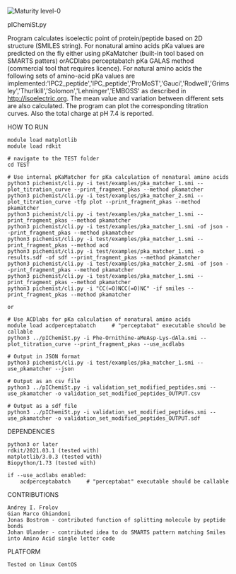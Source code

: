 ![Maturity level-0](https://img.shields.io/badge/Maturity%20Level-ML--0-red)

pIChemiSt.py

Program calculates isoelectic point of protein/peptide based on 2D structure (SMILES string). For nonatural amino acids pKa values are predicted on the fly either using pKaMatcher (built-in tool based on SMARTS patters) orACDlabs perceptabatch pKa GALAS method (commercial tool that requires licence). For natural amino acids the following sets of amino-acid pKa values are implemented:'IPC2_peptide','IPC_peptide','ProMoST','Gauci','Rodwell','Grimsley','Thurlkill','Solomon','Lehninger','EMBOSS' as described in http://isoelectric.org. The mean value and variation between different sets are also calculated. The program can plot the corresponding titration curves. Also the total charge at pH 7.4 is reported. 


HOW TO RUN

    module load matplotlib
    module load rdkit

    # navigate to the TEST folder
    cd TEST

    # Use internal pKaMatcher for pKa calculation of nonatural amino acids
    python3 pichemist/cli.py -i test/examples/pka_matcher_1.smi --plot_titration_curve --print_fragment_pkas --method pkamatcher
    python3 pichemist/cli.py -i test/examples/pka_matcher_2.smi --plot_titration_curve -tfp plot --print_fragment_pkas --method pkamatcher
    python3 pichemist/cli.py -i test/examples/pka_matcher_1.smi --print_fragment_pkas --method pkamatcher
    python3 pichemist/cli.py -i test/examples/pka_matcher_1.smi -of json --print_fragment_pkas --method pkamatcher
    python3 pichemist/cli.py -i test/examples/pka_matcher_1.smi --print_fragment_pkas --method acd
    python3 pichemist/cli.py -i test/examples/pka_matcher_1.smi -o results.sdf -of sdf --print_fragment_pkas --method pkamatcher
    python3 pichemist/cli.py -i test/examples/pka_matcher_2.smi -of json --print_fragment_pkas --method pkamatcher
    python3 pichemist/cli.py -i test/examples/pka_matcher_1.smi --print_fragment_pkas --method pkamatcher
    python3 pichemist/cli.py -i "CC(=O)NCC(=O)NC" -if smiles --print_fragment_pkas --method pkamatcher

    or

    # Use ACDlabs for pKa calculation of nonatural amino acids
    module load acdperceptabatch     # "perceptabat" executable should be callable
    python3 ../pIChemiSt.py -i Phe-Ornithine-aMeAsp-Lys-dAla.smi --plot_titration_curve --print_fragment_pkas --use_acdlabs
   
    # Output in JSON format
    python3 pichemist/cli.py -i test/examples/pka_matcher_1.smi --use_pkamatcher --json 

    # Output as an csv file
    python3 ../pIChemiSt.py -i validation_set_modified_peptides.smi --use_pkamatcher -o validation_set_modified_peptides_OUTPUT.csv

    # Output as a sdf file
    python3 ../pIChemiSt.py -i validation_set_modified_peptides.smi --use_pkamatcher -o validation_set_modified_peptides_OUTPUT.sdf
   

DEPENDENCIES 

    python3 or later 
    rdkit/2021.03.1 (tested with)
    matplotlib/3.0.3 (tested with) 
    Biopython/1.73 (tested with)
    
    if --use_acdlabs enabled:
        acdperceptabatch     # "perceptabat" executable should be callable


CONTRIBUTIONS

    Andrey I. Frolov
    Gian Marco Ghiandoni
    Jonas Bostrom - contributed function of splitting molecule by peptide bonds
    Johan Ulander - contributed idea to do SMARTS pattern matching Smiles into Amino Acid single letter code


PLATFORM

    Tested on linux CentOS

